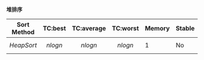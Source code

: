 **堆排序** 

| Sort Method    |   TC:best   | TC:average  | TC:worst    | Memory | Stable |
| -------------- | :---------: | ----------- | ----------- | ------ | ------ |
| $$ HeapSort $$ | $$ nlogn $$ | $$ nlogn $$ | $$ nlogn $$ | 1      | No     |

